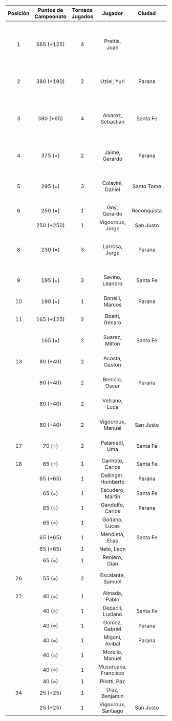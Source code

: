 |  Posición  |  Puntos de Campeonato  |  Torneos Jugados  |       Jugador        |   Ciudad    |  Afiliación  |                Puntos sumados                |
|:----------:|:----------------------:|:-----------------:|:--------------------:|:-----------:|:------------:|:--------------------------------------------:|
|     1      |       565 (+125)       |         4         |    Prettis, Juan     |             |              | 250 (T03) + 125 (T04) + 125 (T02) + 65 (T01) |
|     2      |       380 (+190)       |         2         |     Uziel, Yuri      |   Parana    | Tiro Federal |            190 (T02) + 190 (T04)             |
|     3      |       380 (+65)        |         4         |  Alvarez, Sebastian  |  Santa Fe   |   Atemeli    | 125 (T01) + 125 (T03) + 65 (T04) + 65 (T02)  |
|     4      |        375 (=)         |         2         |    Jaime, Gerardo    |   Parana    |   Aspatem    |            250 (T02) + 125 (T01)             |
|     5      |        295 (=)         |         3         |   Colavini, Daniel   | Santo Tome  |   Atemeli    |       190 (T01) + 65 (T03) + 40 (T02)        |
|     6      |        250 (=)         |         1         |     Goy, Gerardo     | Reconquista |    ATMAR     |                  250 (T01)                   |
|            |       250 (+250)       |         1         |   Vigouroux, Jorge   |  San Justo  | Tiro Federal |                  250 (T04)                   |
|     8      |        230 (=)         |         3         |    Larrosa, Jorge    |   Parana    | Tiro Federal |       125 (T02) + 65 (T01) + 40 (T03)        |
|     9      |        195 (=)         |         3         |   Savino, Leandro    |  Santa Fe   |   Atemeli    |        65 (T02) + 65 (T03) + 65 (T01)        |
|     10     |        190 (=)         |         1         |   Bonelli, Marcos    |   Parana    |   Aspatem    |                  190 (T03)                   |
|     11     |       165 (+125)       |         2         |    Boetti, Genaro    |             |              |             125 (T04) + 40 (T03)             |
|            |        165 (=)         |         2         |    Suarez, Milton    |  Santa Fe   |              |             125 (T03) + 40 (T01)             |
|     13     |        80 (+40)        |         2         |    Acosta, Gaston    |             |              |             40 (T04) + 40 (T02)              |
|            |        80 (+40)        |         2         |    Benicio, Oscar    |   Parana    |   Aspatem    |             40 (T04) + 40 (T02)              |
|            |        80 (+40)        |         2         |    Vetrano, Luca     |             |              |             40 (T04) + 40 (T03)              |
|            |        80 (+40)        |         2         |  Vigouroux, Manuel   |  San Justo  | Tiro Federal |             40 (T03) + 40 (T04)              |
|     17     |         70 (=)         |         2         |    Palamedi, Uma     |  Santa Fe   |   Atemeli    |             40 (T02) + 30 (T03)              |
|     18     |         65 (=)         |         1         |   Canhoto, Carlos    |  Santa Fe   |   Atemeli    |                   65 (T02)                   |
|            |        65 (+65)        |         1         | Dallinger, Humberto  |   Parana    | Tiro Federal |                   65 (T04)                   |
|            |         65 (=)         |         1         |   Escudero, Martin   |  Santa Fe   |   Atemeli    |                   65 (T03)                   |
|            |         65 (=)         |         1         |   Gandolfo, Carlos   |   Parana    | Tiro Federal |                   65 (T02)                   |
|            |         65 (=)         |         1         |    Godano, Lucas     |             |              |                   65 (T01)                   |
|            |        65 (+65)        |         1         |   Mendieta, Elias    |  Santa Fe   |              |                   65 (T04)                   |
|            |        65 (+65)        |         1         |      Neto, Leon      |             |              |                   65 (T04)                   |
|            |         65 (=)         |         1         |    Reniero, Gian     |             |              |                   65 (T03)                   |
|     26     |         55 (=)         |         2         |  Escalante, Samuel   |             |              |             30 (T03) + 25 (T01)              |
|     27     |         40 (=)         |         1         |    Almada, Pablo     |             |              |                   40 (T02)                   |
|            |         40 (=)         |         1         |   Depaoli, Luciano   |  Santa Fe   |   Atemeli    |                   40 (T03)                   |
|            |         40 (=)         |         1         |    Gomez, Gabriel    |   Parana    | Tiro Federal |                   40 (T02)                   |
|            |         40 (=)         |         1         |    Migoni, Anibal    |   Parana    |   Aspatem    |                   40 (T02)                   |
|            |         40 (=)         |         1         |   Morello, Manuel    |             |              |                   40 (T03)                   |
|            |         40 (=)         |         1         | Musuruana, Francisco |             |              |                   40 (T03)                   |
|            |         40 (=)         |         1         |     Pilotti, Paz     |             |              |                   40 (T03)                   |
|     34     |        25 (+25)        |         1         |    Diaz, Benjamin    |             |              |                   25 (T04)                   |
|            |        25 (+25)        |         1         | Vigouroux, Santiago  |  San Justo  | Tiro Federal |                   25 (T04)                   |
